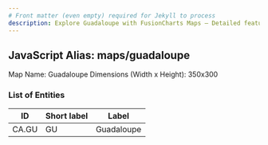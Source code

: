 ```yaml
---
# Front matter (even empty) required for Jekyll to process
description: Explore Guadaloupe with FusionCharts Maps – Detailed features for seamless integration. Try now & enhance your data visualization today! 
---
```


## JavaScript Alias: maps/guadaloupe

Map Name: Guadaloupe
Dimensions (Width x Height): 350x300





### List of Entities

ID | Short label | Label
---|---|---|
CA.GU|GU|Guadaloupe

